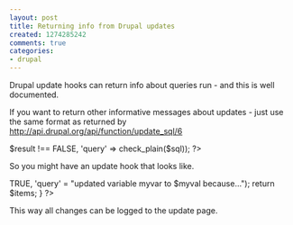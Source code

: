 ```yaml
---
layout: post
title: Returning info from Drupal updates
created: 1274285242
comments: true
categories:
- drupal
---
```

Drupal update hooks can return info about queries run - and this is well documented. 

If you want to return other informative messages about updates - just use the same format as returned by http://api.drupal.org/api/function/update_sql/6

<?php
array('success' => $result !== FALSE, 'query' => check_plain($sql));

?>

So you might have an update hook that looks like.


<?php
/**
*  Drush picks up notes from here 
*  Will update myvar to new val because...
*/
function mymodule_update_6101(){
   $items = array();
   $myval = "foo":
   variable_set('myvar', $myval');
   $items[] = array('success' => TRUE, 'query' = "updated variable myvar to $myval because...");
   return $items;
}

?>

This way all changes can be logged to the update page.
